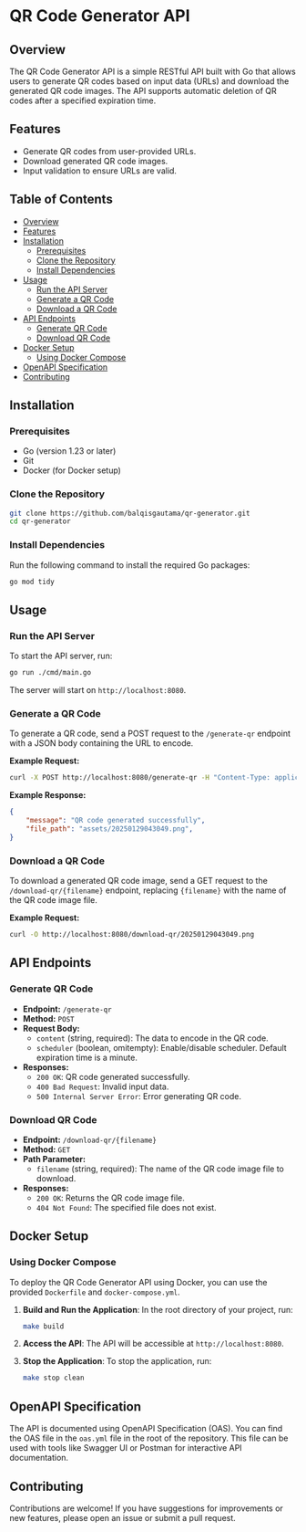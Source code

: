 # QR Code Generator API

## Overview
The QR Code Generator API is a simple RESTful API built with Go that allows users to generate QR codes based on input data (URLs) and download the generated QR code images. The API supports automatic deletion of QR codes after a specified expiration time.

## Features
- Generate QR codes from user-provided URLs.
- Download generated QR code images.
- Input validation to ensure URLs are valid.

## Table of Contents
- [Overview](#overview)
- [Features](#features)
- [Installation](#installation)
  - [Prerequisites](#prerequisites)
  - [Clone the Repository](#clone-the-repository)
  - [Install Dependencies](#install-dependencies)
- [Usage](#usage)
  - [Run the API Server](#run-the-api-server)
  - [Generate a QR Code](#generate-a-qr-code)
  - [Download a QR Code](#download-a-qr-code)
- [API Endpoints](#api-endpoints)
  - [Generate QR Code](#generate-qr-code)
  - [Download QR Code](#download-qr-code)
- [Docker Setup](#docker-setup)
  - [Using Docker Compose](#using-docker-compose)
- [OpenAPI Specification](#openapi-specification)
- [Contributing](#contributing)

## Installation

### Prerequisites
- Go (version 1.23 or later)
- Git
- Docker (for Docker setup)

### Clone the Repository
```bash
git clone https://github.com/balqisgautama/qr-generator.git
cd qr-generator
```

### Install Dependencies
Run the following command to install the required Go packages:
```bash
go mod tidy
```

## Usage

### Run the API Server
To start the API server, run:
```bash
go run ./cmd/main.go
```
The server will start on `http://localhost:8080`.

### Generate a QR Code
To generate a QR code, send a POST request to the `/generate-qr` endpoint with a JSON body containing the URL to encode.

**Example Request:**
```bash
curl -X POST http://localhost:8080/generate-qr -H "Content-Type: application/json" -d '{"content": "https://github.com balqisgautama/generate-qr", "scheduler": true}'
```

**Example Response:**
```json
{
    "message": "QR code generated successfully",
    "file_path": "assets/20250129043049.png",
}
```

### Download a QR Code
To download a generated QR code image, send a GET request to the `/download-qr/{filename}` endpoint, replacing `{filename}` with the name of the QR code image file.

**Example Request:**
```bash
curl -O http://localhost:8080/download-qr/20250129043049.png
```

## API Endpoints

### Generate QR Code
- **Endpoint:** `/generate-qr`
- **Method:** `POST`
- **Request Body:**
  - `content` (string, required): The data to encode in the QR code.
  - `scheduler` (boolean, omitempty): Enable/disable scheduler. Default expiration time is a minute.
- **Responses:**
  - `200 OK`: QR code generated successfully.
  - `400 Bad Request`: Invalid input data.
  - `500 Internal Server Error`: Error generating QR code.

### Download QR Code
- **Endpoint:** `/download-qr/{filename}`
- **Method:** `GET`
- **Path Parameter:**
  - `filename` (string, required): The name of the QR code image file to download.
- **Responses:**
  - `200 OK`: Returns the QR code image file.
  - `404 Not Found`: The specified file does not exist.

## Docker Setup

### Using Docker Compose
To deploy the QR Code Generator API using Docker, you can use the provided `Dockerfile` and `docker-compose.yml`.

1. **Build and Run the Application**:
   In the root directory of your project, run:
   ```bash
   make build
   ```

2. **Access the API**:
   The API will be accessible at `http://localhost:8080`.

3. **Stop the Application**:
   To stop the application, run:
   ```bash
   make stop clean
   ```

## OpenAPI Specification
The API is documented using OpenAPI Specification (OAS). You can find the OAS file in the `oas.yml` file in the root of the repository. This file can be used with tools like Swagger UI or Postman for interactive API documentation.

## Contributing
Contributions are welcome! If you have suggestions for improvements or new features, please open an issue or submit a pull request.